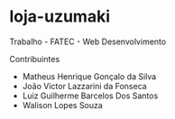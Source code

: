 # loja-uzumaki
Trabalho - FATEC - Web Desenvolvimento

Contribuintes 
- Matheus Henrique Gonçalo da Silva 
- João Victor Lazzarini da Fonseca 
- Luiz Guilherme Barcelos Dos Santos
- Walison Lopes Souza

